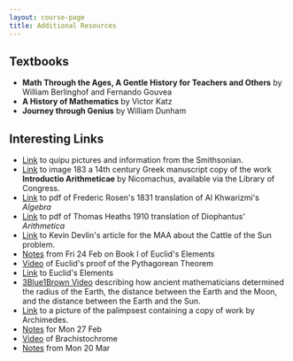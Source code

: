 ```yaml
---
layout: course-page
title: Additional Resources
---
```


## Textbooks

* **Math Through the Ages, A Gentle History for Teachers and Others** by William Berlinghof and Fernando Gouvea
* **A History of Mathematics** by Victor Katz
* **Journey through Genius** by William Dunham

## Interesting Links

* [Link](https://www.si.edu/newsdesk/snapshot/quipu) to quipu pictures and information from the Smithsonian.
* [Link](https://www.loc.gov/resource/gdcwdl.wdl_14757/?sp=183&st=image&r=0.002,0.314,0.936,0.464,0) to image 183 a 14th century Greek manuscript copy of the work **Introductio Arithmeticae** by Nicomachus, available via the Library of Congress. 
* [Link](https://legacy-www.math.harvard.edu/~knill/teaching/summer2019/exhibits/algebra/AlgebraMohammedBenMusa.pdf) to pdf of Frederic Rosen's 1831 translation of Al Khwarizmi's *Algebra*
* [Link](https://ia801603.us.archive.org/18/items/diophantusofalex00heatiala/diophantusofalex00heatiala.pdf) to pdf of Thomas Heaths 1910 translation of Diophantus' *Arithmetica*
* [Link](https://www.maa.org/external_archive/devlin/devlin_02_04.html) to Kevin Devlin's article for the MAA about the Cattle of the Sun problem.
* [Notes](assets/Book-I-Notes.pdf) from Fri 24 Feb on Book I of Euclid's Elements
* [Video](https://www.youtube.com/watch?v=uQ-1iBdhm8M) of Euclid's proof of the Pythagorean Theorem
* [Link](http://aleph0.clarku.edu/~djoyce/elements/elements.html) to Euclid's Elements
* [3Blue1Brown Video](https://www.youtube.com/watch?v=YdOXS_9_P4U) describing how ancient mathematicians determined the radius of the Earth, the distance between the Earth and the Moon, and the distance between the Earth and the Sun.
* [Link](https://mathshistory.st-andrews.ac.uk/Diagrams/Palimpsest.jpeg) to a picture of the palimpsest containing a copy of work by Archimedes.
* [Notes](assets/InClassNotesMon-26.pdf) for Mon 27 Feb
* [Video](https://www.youtube.com/watch?v=skvnj67YGmw) of Brachistochrome
* [Notes](assets/Class-notes-20-mar.pdf) from Mon 20 Mar

<div style="padding-bottom: 40px"></div>
